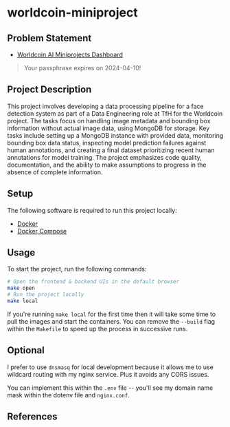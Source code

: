 # worldcoin-miniproject

## Problem Statement

- [Worldcoin AI Miniprojects Dashboard](https://dashboard-miniprojects.ml-stage.worldcoin.org/)

> Your passphrase expires on 2024-04-10!

## Project Description

This project involves developing a data processing pipeline for a face detection system as part of a Data Engineering role at TfH for the Worldcoin project. The tasks focus on handling image metadata and bounding box information without actual image data, using MongoDB for storage. Key tasks include setting up a MongoDB instance with provided data, monitoring bounding box data status, inspecting model prediction failures against human annotations, and creating a final dataset prioritizing recent human annotations for model training. The project emphasizes code quality, documentation, and the ability to make assumptions to progress in the absence of complete information.

## Setup

The following software is required to run this project locally:

- [Docker](https://docs.docker.com/engine/install/)
- [Docker Compose](https://docs.docker.com/compose/install/)

## Usage

To start the project, run the following commands:

```bash
# Open the frontend & backend UIs in the default browser
make open
# Run the project locally
make local
```

If you're running `make local` for the first time then it will take some time to pull the images and start the containers. You can remove the `--build` flag within the `Makefile` to speed up the process in successive runs.

## Optional

I prefer to use `dnsmasq` for local development because it allows me to use wildcard routing with my nginx service. Plus it avoids any CORS issues.

You can implement this within the `.env` file -- you'll see my domain name mask within the dotenv file and `nginx.conf`.

## References
